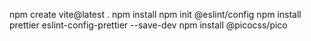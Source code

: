 npm create vite@latest .
npm install
npm init @eslint/config
npm install prettier eslint-config-prettier --save-dev
npm install @picocss/pico